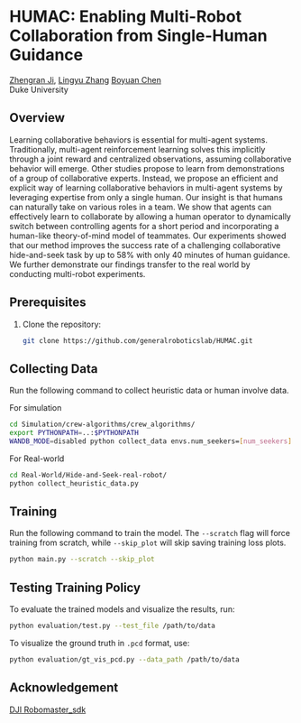 # HUMAC: Enabling Multi-Robot Collaboration from Single-Human Guidance
[Zhengran Ji](https://jzr01.github.io/), [Lingyu Zhang](https://lingyu98.github.io/) [Boyuan Chen](http://boyuanchen.com/)
<br>
Duke University
<br>


## Overview
Learning collaborative behaviors is essential for multi-agent systems. Traditionally, multi-agent reinforcement learning solves this implicitly through a joint reward and centralized observations, assuming collaborative behavior will emerge. Other studies propose to learn from demonstrations of a group of collaborative experts. Instead, we propose an efficient and explicit way of learning collaborative behaviors in multi-agent systems by leveraging expertise from only a single human. Our insight is that humans can naturally take on various roles in a team. We show that agents can effectively learn to collaborate by allowing a human operator to dynamically switch between controlling agents for a short period and incorporating a human-like theory-of-mind model of teammates. Our experiments showed that our method improves the success rate of a challenging collaborative hide-and-seek task by up to 58$\%$ with only 40 minutes of human guidance. We further demonstrate our findings transfer to the real world by conducting multi-robot experiments.

## Prerequisites

1. Clone the repository:

    ```bash
    git clone https://github.com/generalroboticslab/HUMAC.git
    ```
    
## Collecting Data

Run the following command to collect heuristic data or human involve data.

For simulation
```bash
cd Simulation/crew-algorithms/crew_algorithms/
export PYTHONPATH=..:$PYTHONPATH
WANDB_MODE=disabled python collect_data envs.num_seekers=[num_seekers] envs.num_hiders=[num_hiders] envs.start_seed=[starting_seed] envs.num_games=[num_games]
```

For Real-world
```bash
cd Real-World/Hide-and-Seek-real-robot/
python collect_heuristic_data.py
```

## Training
Run the following command to train the model. The `--scratch` flag will force training from scratch, while `--skip_plot` will skip saving training loss plots.

```bash
python main.py --scratch --skip_plot
```

## Testing Training Policy

To evaluate the trained models and visualize the results, run:

```bash
python evaluation/test.py --test_file /path/to/data
```

To visualize the ground truth in `.pcd` format, use:

```bash
python evaluation/gt_vis_pcd.py --data_path /path/to/data
```

## Acknowledgement
[DJI Robomaster_sdk](https://github.com/dji-sdk/RoboMaster-SDK)
